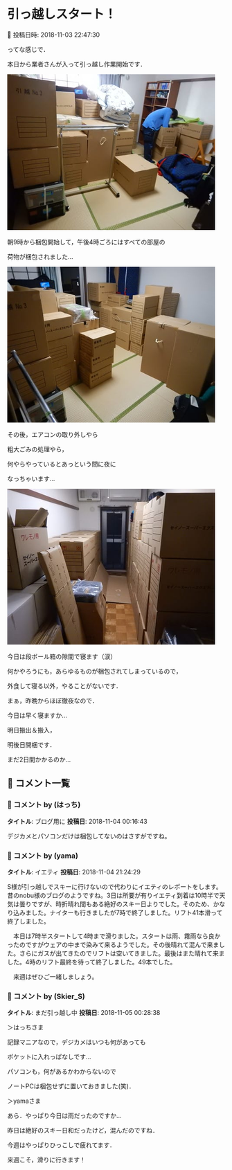 # 引っ越しスタート！

📅 投稿日時: 2018-11-03 22:47:30

ってな感じで．


本日から業者さんが入って引っ越し作業開始です．




![ae1975cf650c93091313fb209478cfc5.jpg](images/ae1975cf650c93091313fb209478cfc5.jpg)







朝9時から梱包開始して，午後4時ごろにはすべての部屋の


荷物が梱包されました…




![cdcfaec7676eda94d6538400693ece50.jpg](images/cdcfaec7676eda94d6538400693ece50.jpg)




その後，エアコンの取り外しやら


粗大ごみの処理やら，


何やらやっているとあっという間に夜に


なっちゃいます…







![68e96d0c8420a12c988729b1f936fa91.jpg](images/68e96d0c8420a12c988729b1f936fa91.jpg)




今日は段ボール箱の隙間で寝ます（涙）


何かやろうにも，あらゆるものが梱包されてしまっているので，


外食して寝る以外，やることがないです．





まぁ，昨晩からほぼ徹夜なので．


今日は早く寝ますか…





明日搬出＆搬入，


明後日開梱です．


まだ2日間かかるのか…

## 💬 コメント一覧

### 💬 コメント by (はっち)
**タイトル**: ブログ用に
**投稿日**: 2018-11-04 00:16:43

デジカメとパソコンだけは梱包してないのはさすがですね。

### 💬 コメント by (yama)
**タイトル**: イエティ
**投稿日**: 2018-11-04 21:24:29

S様が引っ越しでスキーに行けないので代わりにイエティのレポートをします。昔のnobu様のブログのようですね。3日は所要が有りイエティ到着は10時半で天気は曇りですが、時折晴れ間もある絶好のスキー日よりでした。そのため、かなり込みました。ナイターも行きましたが7時で終了しました。リフト41本滑って終了しました。

　本日は7時半スタートして4時まで滑りました。スタートは雨、霧雨なら良かったのですがウェアの中まで染みて来るようでした。その後晴れて混んで来ました。さらにガスが出てきたのでリフトは空いてきました。最後はまた晴れて来ました。4時のリフト最終を待って終了しました。49本でした。

　来週はぜひご一緒しましょう。

### 💬 コメント by (Skier_S)
**タイトル**: まだ引っ越し中
**投稿日**: 2018-11-05 00:28:38

＞はっちさま

記録マニアなので，デジカメはいつも何があっても

ポケットに入れっぱなしです…

パソコンも，何があるかわからないので

ノートPCは梱包せずに置いておきました(笑)．



＞yamaさま

あら．やっぱり今日は雨だったのですか…

昨日は絶好のスキー日和だったけど，混んだのですね．

今週はやっぱりひっこしで疲れてます．

来週こそ，滑りに行きます！

